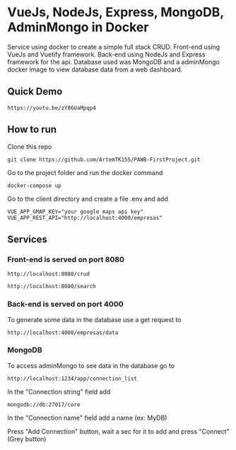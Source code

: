 # VueJs, NodeJs, Express, MongoDB, AdminMongo in Docker

Service using docker to create a simple full stack CRUD.
Front-end using VueJs and Vuetify framework.
Back-end using NodeJs and Express framework for the api.
Database used was MongoDB and a adminMongo docker image to view database data from a web dashboard.

## Quick Demo
```
https://youtu.be/zY86UaMpqp4
```
## How to run

Clone this repo

```
git clone https://github.com/ArtemTK155/PAWB-FirstProject.git
```

Go to the project folder and run the docker command

```
docker-compose up
```

Go to the client directory and create a file .env and add

```
VUE_APP_GMAP_KEY="your google maps api key"
VUE_APP_REST_API="http://localhost:4000/empresas"
```

## Services

### Front-end is served on port 8080

```
http://localhost:8080/crud
```

```
http://localhost:8080/search
```


### Back-end is served on port 4000

To generate some data in the database use a get request to

```
http://localhost:4000/empresas/data
```
### MongoDB

To access adminMongo to see data in the database go to 

```
http://localhost:1234/app/connection_list
```

In the "Connection string" field add 

```
mongodb://db:27017/core
```

In the "Connection name" field add a name (ex: MyDB)

Press "Add Connection" button, wait a sec for it to add and press "Connect" (Grey button)
